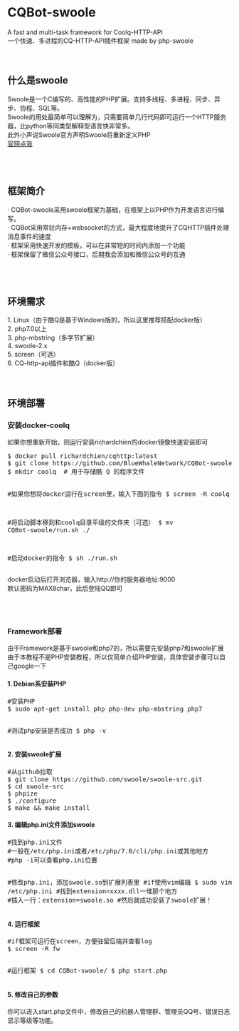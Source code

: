 # CQBot-swoole
A fast and multi-task framework for Coolq-HTTP-API<br>
一个快速、多进程的CQ-HTTP-API插件框架 made by php-swoole
<br>
<br>
<br>
<h2>什么是swoole</h2>
Swoole是一个C编写的、高性能的PHP扩展。支持多线程、多进程、同步、异步、协程、SQL等。<br>
Swoole的用处最简单可以理解为，只需要简单几行代码即可运行一个HTTP服务器，比python等同类型解释型语言快非常多。<br>
此外小声说Swoole官方声明Swoole将重新定义PHP<br>
<a href="https://swoole.com/">官网点我</a><br>
<br>
<br>
<br>
<h2>框架简介</h2>
· CQBot-swoole采用swoole框架为基础，在框架上以PHP作为开发语言进行编写。<br>
· CQBot采用常驻内存+websocket的方式，最大程度地提升了CQHTTP插件处理消息事件的速度<br>
· 框架采用快速开发的模板，可以在非常短的时间内添加一个功能<br>
· 框架保留了微信公众号接口，后期我会添加和微信公众号的互通<br>
<br>
<br>
<br>
<h2>环境需求</h2>
1. Linux（由于酷Q是基于Windows版的，所以这里推荐搭配docker版）<br>
2. php7.0以上<br>
3. php-mbstring（多字节扩展）<br>
4. swoole-2.x<br>
5. screen（可选）<br>
6. CQ-http-api插件和酷Q（docker版）
<br>
<br>
<br>
<h2>环境部署</h2>
<h3>安装docker-coolq</h3>
如果你想重新开始，则运行安装richardchien的docker镜像快速安装即可
<pre>$ docker pull richardchien/cqhttp:latest
$ git clone https://github.com/BlueWhaleNetwork/CQBot-swoole.git
$ mkdir coolq  # 用于存储酷 Q 的程序文件

#如果你想将docker运行在screen里，输入下面的指令
$ screen -R coolq 

#将启动脚本移到和coolq目录平级的文件夹（可选）
$ mv CQBot-swoole/run.sh ./

#启动docker的指令
$ sh ./run.sh</pre>
docker启动后打开浏览器，输入http://你的服务器地址:9000<br>
默认密码为MAX8char，此后登陆QQ即可<br>
<br>
<br>
<br>
<h3>Framework部署</h3>
由于Framework是基于swoole和php7的，所以需要先安装php7和swoole扩展<br>
由于本教程不是PHP安装教程，所以仅简单介绍PHP安装，具体安装步骤可以自己google一下
<h4>1. Debian系安装PHP</h4>
<pre>#安装PHP
$ sudo apt-get install php php-dev php-mbstring php7

#测试php安装是否成功
$ php -v</pre>
<h4>2. 安装swoole扩展</h4>
<pre>#从github拉取
$ git clone https://github.com/swoole/swoole-src.git
$ cd swoole-src
$ phpize
$ ./configure
$ make && make install</pre>
<h4>3. 编辑php.ini文件添加swoole</h4>
<pre>#找到php.ini文件
#一般在/etc/php.ini或者/etc/php/7.0/cli/php.ini或其他地方
#php -i可以查看php.ini位置

#修改php.ini，添加swoole.so到扩展列表里
#if使用vim编辑
$ sudo vim /etc/php.ini
#找到extension=xxxx.dll一堆那个地方
#插入一行：extension=swoole.so
#然后就成功安装了swoole扩展！</pre>
<h4>4. 运行框架</h4>
<pre>#if框架可运行在screen，方便驻留后端并查看log
$ screen -R fw

#运行框架
$ cd CQBot-swoole/
$ php start.php</pre>
<h4>5. 修改自己的参数</h4>
你可以进入start.php文件中，修改自己的机器人管理群、管理员QQ号、错误日志显示等级等功能。